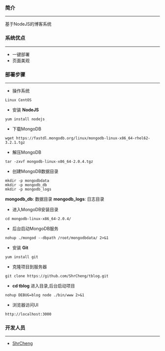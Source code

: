 ### 简介
---
基于NodeJS的博客系统

### 系统优点
---
- 一键部署
- 页面美观

### 部署步骤
---
- 操作系统

```shell
Linux CentOS
```

- 安装 **NodeJS**

```shell
yum install nodejs
```

- 下载MongoDB

```shell
wget https://fastdl.mongodb.org/linux/mongodb-linux-x86_64-rhel62-3.2.1.tgz
```

- 解压MongoDB

```shell
tar -zxvf mongodb-linux-x86_64-2.0.4.tgz
```

- 创建MongoDB数据目录

```shell
mkdir -p mongodbdata
mkdir -p mongodb_db
mkdir -p mongodb_logs
```
**mongodb_db**: 数据目录
**mongodb_logs**: 日志目录

- 进入MongoDB安装目录

```shell
cd mongodb-linux-x86_64-2.0.4/
```

- 后台启动MongoDB服务

```shell
nohup ./mongod --dbpath /root/mongodbdata/ 2>&1
```

- 安装 **Git**

```shell
yum install git
```

- 克隆项目到服务器

```shell
git clone https://github.com/ShrCheng/tblog.git
```

- **cd tblog** 进入目录,后台启动项目

```shell
nohup DEBUG=blog node ./bin/www 2>&1
```
- 浏览器访问UI

```html
http://localhost:3000
```
 
### 开发人员
---
- [ShrCheng](https://github.com/ShrCheng)
